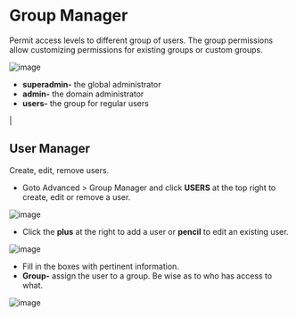 # Group Manager

Permit access levels to different group of users. The group permissions
allow customizing permissions for existing groups or custom groups.

![image](../_static/images/fusionpbx_group_manager.jpg)

-   **superadmin-** the global administrator
-   **admin-** the domain administrator
-   **users-** the group for regular users

| 

## User Manager

Create, edit, remove users.

-   Goto Advanced \> Group Manager and click **USERS** at the top right
    to create, edit or remove a user.

![image](../_static/images/fusionpbx_click_users.jpg)

-   Click the **plus** at the right to add a user or **pencil** to edit
    an existing user.

![image](../_static/images/fusionpbx_users.jpg)

-   Fill in the boxes with pertinent information.
-   **Group-** assign the user to a group. Be wise as to who has access
    to what.

![image](../_static/images/fusionpbx_add_user.jpg)
